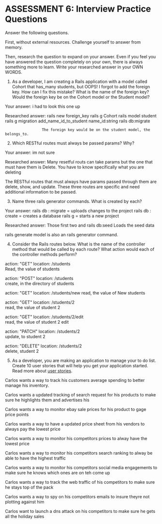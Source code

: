 # ASSESSMENT 6: Interview Practice Questions
Answer the following questions.

First, without external resources. Challenge yourself to answer from memory.

Then, research the question to expand on your answer. Even if you feel you have answered the question completely on your own, there is always something more to learn. Write your researched answer in your OWN WORDS.

1. As a developer, I am creating a Rails application with a model called Cohort that has_many students, but OOPS! I forgot to add the foreign key. How can I fix this mistake? What is the name of the foreign key? Would the foreign key be on the Cohort model or the Student model?

  Your answer: i had to look this one up

  Researched answer: rails new foreign_key
                     rails g Cohort 
                     rails model student 
                     rails g migration add_name_id_to_student name_id:string
                     rails db:migrate 

                     The foreign key would be on the student model, the belongs_to.



2. Which RESTful routes must always be passed params? Why?

  Your answer: im not sure

  Researched answer: Many resetful routs can take params but the one that must have them is Delete. You have to know specifically what you are deleting 

  The RESTful routes that must always have params passed through them are delete, show, and update. These three routes are specific and need additional information to be passed.



3. Name three rails generator commands. What is created by each?

  Your answer: rails db : migrate = uploads changes to the project
               rails db : create  = creates a database
               rails g            = starts a new project

  Researched answer: Those first two
  and rails db:seed Loads the seed data

  rails generate model is also an rails generator command.



4. Consider the Rails routes below. What is the name of the controller method that would be called by each route? What action would each of the controller methods perform?

action: "GET"    location: /students       
Read, the value of students    

action: "POST"   location: /students       
create, in the directory of students

action: "GET"    location: /students/new
read, the value of New students

action: "GET"    location: /students/2  
read, the value of student 2

action: "GET"    location: /students/2/edit    
read, the value of student 2 edit

action: "PATCH"  location: /students/2     
update, to student 2 

action: "DELETE" location: /students/2  
delete, student 2    



5. As a developer, you are making an application to manage your to do list. Create 10 user stories that will help you get your application started. Read more about [user stories](https://www.atlassian.com/agile/project-management/user-stories).


Carlos wants a way to track his customers average spending to better manage his inventory.

Carlos wants a updated tracking of search request for his products to make sure he highlights them and advertises his

Carlos wants a way to monitor ebay sale prices for his product to gage price points

Carlos wants a way to have a updated price sheet from his vendors to always pay the lowest price

Carlos wants a way to monitor his competitors prices to alway have the lowest price

Carlos wants a way to monitor his competitors search ranking to alway be able to have the highest traffic

Carlos wants a way to monitor his competitors social media engagements to make sure he knows which ones are on teh come up

Carlos wants a way to track the web traffic of his competitors to make sure he stays top of the pack

Carlos wants a way to spy on his competitors emails to insure theyre not plotting against him

Carlos want to launch a dns attack on his competitors to make sure he gets all the holiday sales

